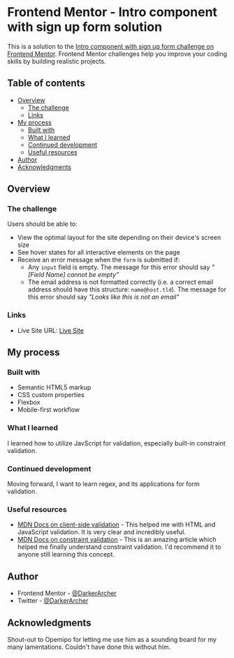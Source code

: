 # Frontend Mentor - Intro component with sign up form solution

This is a solution to the [Intro component with sign up form challenge on Frontend Mentor](https://www.frontendmentor.io/challenges/intro-component-with-signup-form-5cf91bd49edda32581d28fd1). Frontend Mentor challenges help you improve your coding skills by building realistic projects. 

## Table of contents

- [Overview](#overview)
  - [The challenge](#the-challenge)
  - [Links](#links)
- [My process](#my-process)
  - [Built with](#built-with)
  - [What I learned](#what-i-learned)
  - [Continued development](#continued-development)
  - [Useful resources](#useful-resources)
- [Author](#author)
- [Acknowledgments](#acknowledgments)


## Overview

### The challenge

Users should be able to:

- View the optimal layout for the site depending on their device's screen size
- See hover states for all interactive elements on the page
- Receive an error message when the `form` is submitted if:
  - Any `input` field is empty. The message for this error should say *"[Field Name] cannot be empty"*
  - The email address is not formatted correctly (i.e. a correct email address should have this structure: `name@host.tld`). The message for this error should say *"Looks like this is not an email"*


### Links

- Live Site URL: [Live Site](https://darkerarcher.github.io/intro-component-with-signup-form-master/)

## My process

### Built with

- Semantic HTML5 markup
- CSS custom properties
- Flexbox
- Mobile-first workflow


### What I learned

I learned how to utilize JavScript for validation, especially built-in constraint validation.

### Continued development

Moving forward, I want to learn regex, and its applications for form validation.

### Useful resources

- [MDN Docs on client-side validation](https://developer.mozilla.org/en-US/docs/Learn/Forms/Form_validation) - This helped me with HTML and JavaScript validation. It is very clear and incredibly useful.
- [MDN Docs on constraint validation](https://developer.mozilla.org/en-US/docs/Web/Guide/HTML/Constraint_validation) - This is an amazing article which helped me finally understand constraint validation. I'd recommend it to anyone still learning this concept.


## Author

- Frontend Mentor - [@DarkerArcher](https://www.frontendmentor.io/profile/darkerarcher)
- Twitter - [@DarkerArcher](https://www.twitter.com/DarkerArcher)


## Acknowledgments

Shout-out to Opemipo for letting me use him as a sounding board for my many lamentations. Couldn't have done this without him.

